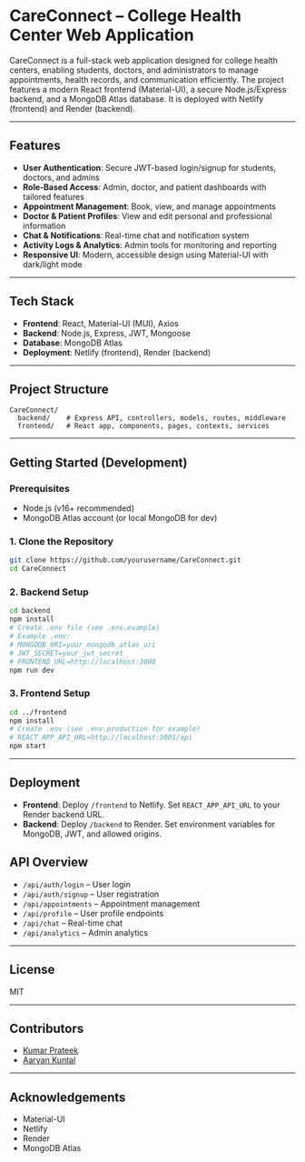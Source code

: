 # CareConnect – College Health Center Web Application

CareConnect is a full-stack web application designed for college health centers, enabling students, doctors, and administrators to manage appointments, health records, and communication efficiently. The project features a modern React frontend (Material-UI), a secure Node.js/Express backend, and a MongoDB Atlas database. It is deployed with Netlify (frontend) and Render (backend).

---

## Features


- **User Authentication**: Secure JWT-based login/signup for students, doctors, and admins
- **Role-Based Access**: Admin, doctor, and patient dashboards with tailored features
- **Appointment Management**: Book, view, and manage appointments
- **Doctor & Patient Profiles**: View and edit personal and professional information
- **Chat & Notifications**: Real-time chat and notification system
- **Activity Logs & Analytics**: Admin tools for monitoring and reporting
- **Responsive UI**: Modern, accessible design using Material-UI with dark/light mode

---

## Tech Stack

- **Frontend**: React, Material-UI (MUI), Axios
- **Backend**: Node.js, Express, JWT, Mongoose
- **Database**: MongoDB Atlas
- **Deployment**: Netlify (frontend), Render (backend)

---

## Project Structure

```
CareConnect/
  backend/    # Express API, controllers, models, routes, middleware
  frontend/   # React app, components, pages, contexts, services
```

---

## Getting Started (Development)

### Prerequisites
- Node.js (v16+ recommended)
- MongoDB Atlas account (or local MongoDB for dev)

### 1. Clone the Repository
```sh
git clone https://github.com/yourusername/CareConnect.git
cd CareConnect
```

### 2. Backend Setup
```sh
cd backend
npm install
# Create .env file (see .env.example)
# Example .env:
# MONGODB_URI=your_mongodb_atlas_uri
# JWT_SECRET=your_jwt_secret
# FRONTEND_URL=http://localhost:3000
npm run dev
```

### 3. Frontend Setup
```sh
cd ../frontend
npm install
# Create .env (see .env.production for example)
# REACT_APP_API_URL=http://localhost:5001/api
npm start
```

---

## Deployment

- **Frontend**: Deploy `/frontend` to Netlify. Set `REACT_APP_API_URL` to your Render backend URL.
- **Backend**: Deploy `/backend` to Render. Set environment variables for MongoDB, JWT, and allowed origins.



## API Overview
- `/api/auth/login` – User login
- `/api/auth/signup` – User registration
- `/api/appointments` – Appointment management
- `/api/profile` – User profile endpoints
- `/api/chat` – Real-time chat
- `/api/analytics` – Admin analytics

---

## License
MIT

---

## Contributors
- [Kumar Prateek](https://github.com/prateek2105)
- [Aaryan Kuntal](https://github.com/schroder0)

---

## Acknowledgements
- Material-UI
- Netlify
- Render
- MongoDB Atlas
